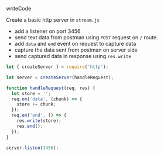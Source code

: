 writeCode

Create a basic http server in `stream.js`

- add a listener on port 3456
- send text data from postman using `POST` request on `/` route.
- add `data` and `end` event on request to capture data
- capture the data sent from postman on server side
- send captured data in response using `res.write`

```js
let { createServer } = require('http');

let server = createServer(handleRequest);

function handleRequest(req, res) {
  let store = '';
  req.on('data', (chunk) => {
    store += chunk;
  });
  req.on('end', () => {
    res.write(store);
    res.end();
  });
}

server.listen(3456);
```
